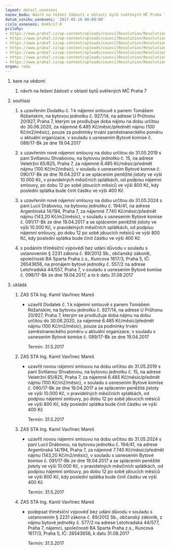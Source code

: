 ```yaml
---
layout: detail_usneseni
nazev_bodu: Návrh na řešení žádostí v oblasti bytů svěřených MČ Praha 7
datum_vzniku_usneseni: '2017-05-16 00:00:00'
cislo_usneseni: 0445/17-R
prilohy:
- https://www.praha7.cz/wp-content/uploads/councilResolution/Resolutions/29016/export/01_BJ20170516~200555.docx
- https://www.praha7.cz/wp-content/uploads/councilResolution/Resolutions/29016/export/c2Zapis_7_19042017_VER~200554.pdf
- https://www.praha7.cz/wp-content/uploads/councilResolution/Resolutions/29016/export/c_3Rozanski_VER~200552.pdf
- https://www.praha7.cz/wp-content/uploads/councilResolution/Resolutions/29016/export/c_4Shvabova_VER~200550.pdf
- https://www.praha7.cz/wp-content/uploads/councilResolution/Resolutions/29016/export/c_5Drabova_VER~200548.pdf
- https://www.praha7.cz/wp-content/uploads/councilResolution/Resolutions/29016/export/NS_Sparta~200546.pdf
- https://www.praha7.cz/wp-content/uploads/councilResolution/Resolutions/29016/export/export~296101.pdf
organ: rada
---
```

<ol id="urzList" class="urzList_view"><li id="" class="urzClass1"><span name="1">bere na vědomí</span><ol class="urzOlClass"><li style="text-align: left;" id="" class="urzClass2"><span><p>návrh na řešení žádostí v oblasti bytů svěřených MČ Praha 7</p></span></li></ol></li><li id="" class="urzClass1"><span name="26">souhlasí</span><ol id="" class="urzOlClass"><li style="text-align: left;" id="" class="urzClass2"><span><p>s uzavřením Dodatku č. 1 k nájemní smlouvě s panem Tomášem Róžańskim, na bytovou jednotku č. 927/14, na adrese U Průhonu 20/927, Praha 7, kterým se prodlužuje doba nájmu na dobu určitou do 30.06.2020, za nájemné 6.485 Kč/měsíc/předmět nájmu (100 Kč/m2/měsíc), pouze za podmínky trvání zaměstnaneckého poměru u aktuální organizace, v souladu s usnesením Bytové komise č. 089/17-Bk ze dne 19.04.2017</p></span></li><li style="text-align: left;" id="" class="urzClass2"><span><p>s uzavřením nové nájemní smlouvy na dobu určitou do 31.05.2019 s paní Svitlanou Shvabovou, na bytovou jednotku č. 15, na adrese Veletržní 65/825, Praha 7, za nájemné 6.485 Kč/měsíc/předmět nájmu (100 Kč/m2/měsíc), v souladu s usnesením Bytové komise č. 090/17-Bk ze dne 19.04.2017 a se splácením peněžité jistoty ve výši 10.000 Kč, v pravidelných měsíčních splátkách, od podpisu nájemní smlouvy, po dobu 12 po sobě jdoucích měsíců ve výši 800 Kč, kdy poslední splátka bude činit částku ve výši 400 Kč</p></span></li><li style="text-align: left;" id="" class="urzClass2"><span><p>s uzavřením nové nájemní smlouvy na dobu určitou do 31.05.2024 s paní Lucií Drábovou, na bytovou jednotku č. 194/41, na adrese Argentinská 14/194, Praha 7, za nájemné 7.740 Kč/měsíc/předmět nájmu (143,20 Kč/m2/měsíc), v souladu s usnesením Bytové komise č. 091/17-Bk ze dne 19.04.2017 a se splácením peněžité jistoty ve výši 10.000 Kč, v pravidelných měsíčních splátkách, od podpisu nájemní smlouvy, po dobu 12 po sobě jdoucích měsíců ve výši 800 Kč, kdy poslední splátka bude činit částku ve výši 400 Kč</p></span></li><li style="text-align: left;" id="" class="urzClass2"><span><p>s podáním tříměsíční výpovědi bez udání důvodu v souladu s ustanovením § 2231 zákona č. 89/2012 Sb., občanský zákoník, společnosti BA Sparta Praha z.s., Kuncova 1617/3, Praha 5, IČ: 26543656, na pronájem bytové jednotky č. 557/2 na adrese Letohradská 44/557, Praha 7, v souladu s usnesením Bytové komise č. 098/17-Bk ze dne 19.04.2017, a to k datu 31.08.2017</p></span></li></ol></li><li class="urzClass1" id="urzUkoly"><span name="1">ukládá</span><ol class="urzOlClass"><li class="urzClass2"><span><p>ZAS STA Ing. Kamil Vavřinec Mareš</p></span><ul class="urzUlClass"><li class="urzClass3"><span><p>uzavřít Dodatek č. 1 k nájemní smlouvě s panem Tomášem Róžańskim, na bytovou jednotku č. 927/14, na adrese U Průhonu 20/927, Praha 7, kterým se prodlužuje doba nájmu na dobu určitou do 30.06.2020, za nájemné 6.485 Kč/měsíc/předmět nájmu (100 Kč/m2/měsíc), pouze za podmínky trvání zaměstnaneckého poměru u aktuální organizace, v souladu s usnesením Bytové komise č. 089/17-Bk ze dne 19.04.2017</p></span><span class="urzUkolTermin">  Termín:&nbsp;31.5.2017</span></li></ul></li><li class="urzClass2"><span><p>ZAS STA Ing. Kamil Vavřinec Mareš</p></span><ul class="urzUlClass"><li class="urzClass3"><span><p>uzavřít novou nájemní smlouvu na dobu určitou do 31.05.2019 s paní Svitlanou Shvabovou, na bytovou jednotku č. 15, na adrese Veletržní 65/825, Praha 7, za nájemné 6.485 Kč/měsíc/předmět nájmu (100 Kč/m2/měsíc), v souladu s usnesením Bytové komise č. 090/17-Bk ze dne 19.04.2017 a se splácením peněžité jistoty ve výši 10.000 Kč, v pravidelných měsíčních splátkách, od podpisu nájemní smlouvy, po dobu 12 po sobě jdoucích měsíců ve výši 800 Kč, kdy poslední splátka bude činit částku ve výši 400 Kč</p></span><span class="urzUkolTermin">  Termín:&nbsp;31.5.2017</span></li></ul></li><li class="urzClass2"><span><p>ZAS STA Ing. Kamil Vavřinec Mareš</p></span><ul class="urzUlClass"><li class="urzClass3"><span><p>uzavřít novou nájemní smlouvu na dobu určitou do 31.05.2024 s paní Lucií Drábovou, na bytovou jednotku č. 194/41, na adrese Argentinská 14/194, Praha 7, za nájemné 7.740 Kč/měsíc/předmět nájmu (143,20 Kč/m2/měsíc), v souladu s usnesením Bytové komise č. 091/17-Bk ze dne 19.04.2017 a se splácením peněžité jistoty ve výši 10.000 Kč, v pravidelných měsíčních splátkách, od podpisu nájemní smlouvy, po dobu 12 po sobě jdoucích měsíců ve výši 800 Kč, kdy poslední splátka bude činit částku ve výši 400 Kč</p></span><span class="urzUkolTermin">  Termín:&nbsp;31.5.2017</span></li></ul></li><li class="urzClass2"><span><p>ZAS STA Ing. Kamil Vavřinec Mareš</p></span><ul class="urzUlClass"><li class="urzClass3"><span><p>podepsat tříměsíční výpověď bez udání důvodu v souladu s ustanovením § 2231 zákona č. 89/2012 Sb., občanský zákoník, z nájmu bytové jednotky č. 577/2 na adrese Letohradská 44/577, Praha 7, nájemci, společnosti BA Sparta Praha z.s., Kuncova 1617/3, Praha 5, IČ: 26543656, k datu 31.08.2017</p></span><span class="urzUkolTermin">  Termín:&nbsp;31.5.2017</span></li></ul></li></ol></li></ol>